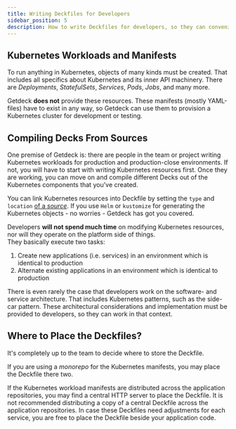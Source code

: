 ```yaml
---
title: Writing Deckfiles for Developers
sidebar_position: 5
description: How to write Deckfiles for developers, so they can conveniently work with them
---
```

## Kubernetes Workloads and Manifests
To run anything in Kubernetes, objects of many kinds must be created. That includes all specifics about Kubernetes and
its inner API machinery. There are _Deployments_, _StatefulSets_, _Services_, _Pods_, _Jobs_, and many more.

Getdeck **does not** provide these resources. These manifests (mostly YAML-files) have to exist in any way, so Getdeck 
can use them to provision a Kubernetes cluster for development or testing.


## Compiling Decks From Sources
One premise of Getdeck is: there are people in the team or project writing Kubernetes workloads for production
and production-close environments. If not, you will have to start with writing Kubernetes resources first. Once they are
working, you can move on and compile different Decks out of the Kubernetes components that you've created.

You can link Kubernetes resources into Deckfile by setting the `type` and `location` 
[of a _source_](/docs/deckfile-specs/#source-definition). If you use `Helm` or `kustomize` for generating the Kubernetes
objects - no worries - Getdeck has got you covered.

Developers **will not spend much time** on modifying Kubernetes resources, nor will they operate on the platform side of things.  
They basically execute two tasks:
1. Create new applications (i.e. services) in an environment which is identical to production  
2. Alternate existing applications in an environment which is identical to production  

There is even rarely the case that developers work on the software- and service architecture. That includes Kubernetes
patterns, such as the side-car pattern. These architectural considerations and implementation must be provided to developers,
so they can work in that context. 

## Where to Place the Deckfiles?
It's completely up to the team to decide where to store the Deckfile. 

If you are using a _monorepo_ for the Kubernetes manifests, you may place the Deckfile there two.  

If the Kubernetes workload manifests are distributed across the application repositories, you may find a
central HTTP server to place the Deckfile. It is not recommended distributing a copy of a central Deckfile across the
application repositories. In case these Deckfiles need adjustments for each service, you are free to place the Deckfile
beside your application code.

